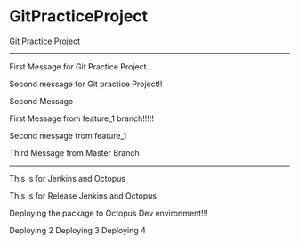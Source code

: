 # GitPracticeProject

Git Practice Project 

**********************************
First Message for Git Practice Project...

Second message for Git practice Project!!

Second Message 

First Message from feature_1 branch!!!!! 

Second message from feature_1

Third Message from Master Branch

**************************************

This is for Jenkins and Octopus

This is for Release Jenkins and Octopus

Deploying the package to Octopus Dev environment!!!


Deploying 2
Deploying 3
Deploying 4
